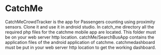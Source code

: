 # CatchMe
CatchMeCrowdTracker is the app for Passengers counting using proximity sensors. Clone it and use it in android studio.
In catch_me directory all the required php files for the catchme mobile app are located. This folder must be on your web server http location. 
catchMe/SearchBusApp contains the application files of the android application of catchme.
catchmedashboard must be put in your web server http location to get the working dashboard.
